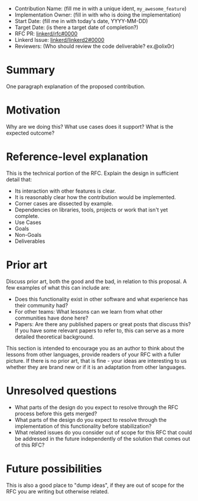 * Contribution Name: (fill me in with a unique ident, `my_awesome_feature`)
* Implementation Owner: (fill in with who is doing the implementation)
* Start Date: (fill me in with today's date, YYYY-MM-DD)
* Target Date: (is there a target date of completion?)
* RFC PR: [linkerd/rfc#0000](https://github.com/linkerd/rfc/pull/0000)
* Linkerd Issue: [linkerd/linkerd2#0000](https://github.com/linkerd/linkerd2/issues/0000)
* Reviewers: (Who should review the code deliverable? ex.@olix0r)

# Summary

[summary]: #summary

One paragraph explanation of the proposed contribution.

# Motivation

[motivation]: #motivation

Why are we doing this? What use cases does it support? What is the expected outcome?

# Reference-level explanation

[reference-level-explanation]: #reference-level-explanation

This is the technical portion of the RFC. Explain the design in sufficient detail that:

* Its interaction with other features is clear.
* It is reasonably clear how the contribution would be implemented.
* Corner cases are dissected by example.
* Dependencies on libraries, tools, projects or work that isn't yet complete.
* Use Cases
* Goals
* Non-Goals
* Deliverables

# Prior art

[prior-art]: #prior-art

Discuss prior art, both the good and the bad, in relation to this proposal.
A few examples of what this can include are:

* Does this functionality exist in other software and what experience has their community had?
* For other teams: What lessons can we learn from what other communities have done here?
* Papers: Are there any published papers or great posts that discuss this? If you have some relevant papers to refer to, this can serve as a more detailed theoretical background.

This section is intended to encourage you as an author to think about the lessons from other languages, provide readers of your RFC with a fuller picture.
If there is no prior art, that is fine - your ideas are interesting to us whether they are brand new or if it is an adaptation from other languages.

# Unresolved questions

[unresolved-questions]: #unresolved-questions

* What parts of the design do you expect to resolve through the RFC process before this gets merged?
* What parts of the design do you expect to resolve through the implementation of this functionality before stabilization?
* What related issues do you consider out of scope for this RFC that could be addressed in the future independently of the solution that comes out of this RFC?

# Future possibilities

[future-possibilities]: #future-possibilities

This is also a good place to "dump ideas", if they are out of scope for the RFC you are writing but otherwise related.

